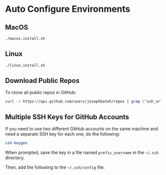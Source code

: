 # Auto Configure Environments

## MacOS

```bash
./macos.install.sh
```

## Linux

```bash
./linux.install.sh
```

## Download Public Repos

To clone all public repos in GitHub:

```sh
curl -s https://api.github.com/users/josephbateh/repos | grep \"ssh_url\" | awk '{print $2}' | sed -e 's/"//g' -e 's/,//g' | xargs -n1 git clone
```

## Multiple SSH Keys for GitHub Accounts

If you need to use two different GitHub accounts on the same machine and need a separate SSH key for each one, do the following:

```sh
ssh-keygen
```

When prompted, save the key in a file named `prefix_username` in the `~/.ssh` directory.

Then, add the following to the `~/.ssh/config` file:

```sh